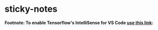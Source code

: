 # sticky-notes

**Footnote: To enable Tensorflow's IntelliSense for VS Code [use this link](https://github.com/tensorflow/tensorflow/issues/32982#issuecomment-545414061):**
